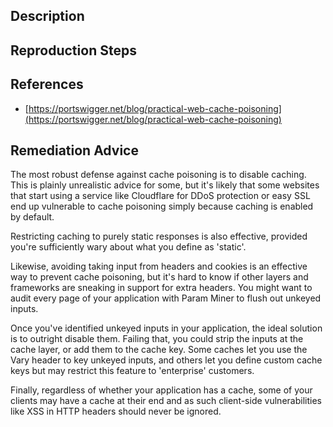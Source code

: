 ## Description


## Reproduction Steps


## References

- [https://portswigger.net/blog/practical-web-cache-poisoning](https://portswigger.net/blog/practical-web-cache-poisoning)


## Remediation Advice

The most robust defense against cache poisoning is to disable caching. This is plainly unrealistic advice for some, but it's likely that some websites that start using a service like Cloudflare for DDoS protection or easy SSL end up vulnerable to cache poisoning simply because caching is enabled by default.

Restricting caching to purely static responses is also effective, provided you're sufficiently wary about what you define as 'static'.

Likewise, avoiding taking input from headers and cookies is an effective way to prevent cache poisoning, but it's hard to know if other layers and frameworks are sneaking in support for extra headers. You might want to audit every page of your application with Param Miner to flush out unkeyed inputs.

Once you've identified unkeyed inputs in your application, the ideal solution is to outright disable them. Failing that, you could strip the inputs at the cache layer, or add them to the cache key. Some caches let you use the Vary header to key unkeyed inputs, and others let you define custom cache keys but may restrict this feature to 'enterprise' customers.

Finally, regardless of whether your application has a cache, some of your clients may have a cache at their end and as such client-side vulnerabilities like XSS in HTTP headers should never be ignored.


